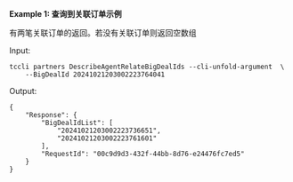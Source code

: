 **Example 1: 查询到关联订单示例**

有两笔关联订单的返回。若没有关联订单则返回空数组

Input: 

```
tccli partners DescribeAgentRelateBigDealIds --cli-unfold-argument  \
    --BigDealId 20241021203002223764041
```

Output: 
```
{
    "Response": {
        "BigDealIdList": [
            "20241021203002223736651",
            "20241021203002223761601"
        ],
        "RequestId": "00c9d9d3-432f-44bb-8d76-e24476fc7ed5"
    }
}
```

